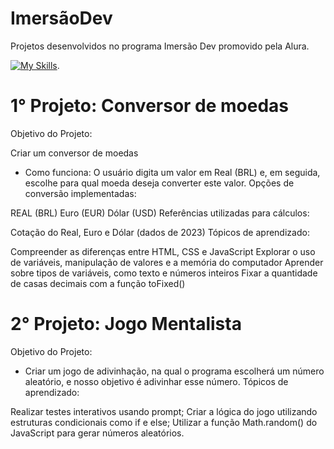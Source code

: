 # ImersãoDev 
Projetos desenvolvidos no programa Imersão Dev promovido pela Alura.

[![My Skills](https://skillicons.dev/icons?i=html,css,javascript&theme=light)](https://skillicons.dev).

# 1° Projeto: Conversor de moedas
Objetivo do Projeto:

Criar um conversor de moedas
- Como funciona: O usuário digita um valor em Real (BRL) e, em seguida, escolhe para qual moeda deseja converter este valor. Opções de conversão implementadas:

REAL (BRL)
Euro (EUR)
Dólar (USD)
Referências utilizadas para cálculos:

Cotação do Real, Euro e Dólar (dados de 2023)
Tópicos de aprendizado:

Compreender as diferenças entre HTML, CSS e JavaScript
Explorar o uso de variáveis, manipulação de valores e a memória do computador
Aprender sobre tipos de variáveis, como texto e números inteiros
Fixar a quantidade de casas decimais com a função toFixed()

# 2° Projeto: Jogo Mentalista
Objetivo do Projeto:

- Criar um jogo de adivinhação, na qual o programa escolherá um número aleatório, e nosso objetivo é adivinhar esse número.
Tópicos de aprendizado:

Realizar testes interativos usando prompt;
Criar a lógica do jogo utilizando estruturas condicionais como if e else;
Utilizar a função Math.random() do JavaScript para gerar números aleatórios.
